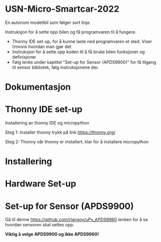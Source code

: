 # USN-Micro-Smartcar-2022
En autonom modellbil som følger sort linje.

Instruksjon for å sette opp bilen og få programvaren til å fungere.
- Thonny IDE set-up, for å kunne laste ned programvaren et sted. Viser trinnvis hvordan man gjør det
- Instruksjon for å sette opp koden til å få bruke bilen funksjoner og definisjoner
- Følg lenke under kapittel "Set-up for Sensor (APDS9900)" for få tilgang til sensor bibliotek, følg instruksjonene der.

# Dokumentasjon

# Thonny IDE set-up
Installering av thonny IDE og micropython

Steg 1: Installer thonny trykk på link https://thonny.org/

Steg 2: Thonny når thonny er installert, klar for å installere micropython


# Installering


# Hardware Set-up

# Set-up for Sensor (APDS9900)
Gå til denne https://github.com/rlangoy/uPy_APDS9960 lenken for å se hvordan sensoren skal settes opp.

**Viktig å velge APDS9900 og ikke APDS9960!**
